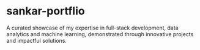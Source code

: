 # sankar-portflio
A curated showcase of my expertise in full-stack development, data analytics and machine learning,  demonstrated through innovative projects and impactful solutions.
